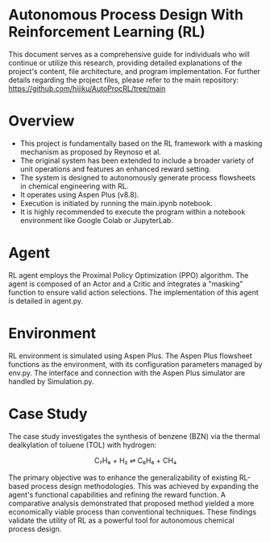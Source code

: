 # Autonomous Process Design With Reinforcement Learning (RL)
This document serves as a comprehensive guide for individuals who will continue or utilize this research, providing detailed explanations of the project's content, file architecture, and program implementation. For further details regarding the project files, please refer to the main repository: https://github.com/hijiku/AutoProcRL/tree/main
# Overview
* This project is fundamentally based on the RL framework with a masking mechanism as proposed by Reynoso et al.
* The original system has been extended to include a broader variety of unit operations and features an enhanced reward setting.
* The system is designed to autonomously generate process flowsheets in chemical engineering with RL.
* It operates using Aspen Plus (v8.8).
* Execution is initiated by running the main.ipynb notebook.
* It is highly recommended to execute the program within a notebook environment like Google Colab or JupyterLab.
# Agent
RL agent employs the Proximal Policy Optimization (PPO) algorithm. The agent is composed of an Actor and a Critic and integrates a "masking" function to ensure valid action selections. The implementation of this agent is detailed in agent.py.
# Environment
RL environment is simulated using Aspen Plus. The Aspen Plus flowsheet functions as the environment, with its configuration parameters managed by env.py. The interface and connection with the Aspen Plus simulator are handled by Simulation.py.
# Case Study
The case study investigates the synthesis of benzene (BZN) via the thermal dealkylation of toluene (TOL) with hydrogen:
<div align="center">
  C₇H₈ + H₂ ⇌ C₆H₆ + CH₄
  <br>
  <br>
</div>
The primary objective was to enhance the generalizability of existing RL-based process design methodologies. This was achieved by expanding the agent's functional capabilities and refining the reward function. A comparative analysis demonstrated that proposed method yielded a more economically viable process than conventional techniques. These findings validate the utility of RL as a powerful tool for autonomous chemical process design.
